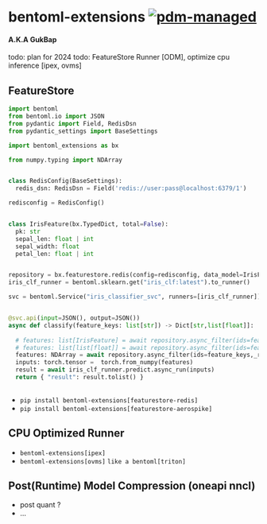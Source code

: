 # bentoml-extensions [![pdm-managed](https://img.shields.io/badge/pdm-managed-blueviolet)](https://pdm-project.org)
#### A.K.A GukBap

todo: plan for 2024
todo: FeatureStore Runner [ODM], optimize cpu inference [ipex, ovms]


## FeatureStore 

~~~Python
import bentoml
from bentoml.io import JSON
from pydantic import Field, RedisDsn
from pydantic_settings import BaseSettings

import bentoml_extensions as bx

from numpy.typing import NDArray


class RedisConfig(BaseSettings):
  redis_dsn: RedisDsn = Field('redis://user:pass@localhost:6379/1')

redisconfig = RedisConfig() 


class IrisFeature(bx.TypedDict, total=False):
  pk: str
  sepal_len: float | int
  sepal_width: float
  petal_len: float | int


repository = bx.featurestore.redis(config=redisconfig, data_model=IrisFeature).to_runner(embedded=True)
iris_clf_runner = bentoml.sklearn.get("iris_clf:latest").to_runner()

svc = bentoml.Service("iris_classifier_svc", runners=[iris_clf_runner])


@svc.api(input=JSON(), output=JSON())
async def classify(feature_keys: list[str]) -> Dict[str,list[float]]:
  
  # features: list[IrisFeature] = await repository.async_filter(ids=feature_keys)
  # features: list[list[float]] = await repository.async_filter(ids=feature_keys,_nokey=True)
  features: NDArray = await repository.async_filter(ids=feature_keys,_return_np=True)
  inputs: torch.tensor =  torch.from_numpy(features)
  result = await iris_clf_runner.predict.async_run(inputs)
  return { "result": result.tolist() }
  

~~~

* `pip install bentoml-extensions[featurestore-redis]`
* `pip install bentoml-extensions[featurestore-aerospike]`


## CPU Optimized Runner
  * `bentoml-extensions[ipex]`
  * `bentoml-extensions[ovms]` `like a bentoml[triton]`



## Post(Runtime) Model Compression (oneapi nncl)
  * post quant ?
  * ...

